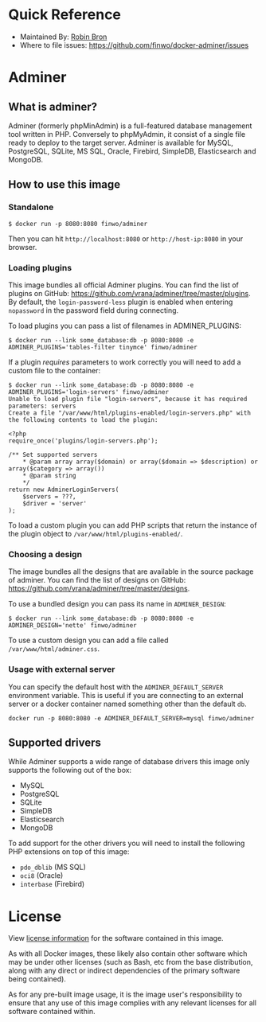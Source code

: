 # Quick Reference

- Maintained By: [Robin Bron](https://github.com/finwo/docker-adminer)
- Where to file issues: https://github.com/finwo/docker-adminer/issues

# Adminer

## What is adminer?

Adminer (formerly phpMinAdmin) is a full-featured database management tool written in PHP. Conversely to phpMyAdmin, it consist of a single file ready to deploy to the target server. Adminer is available for MySQL, PostgreSQL, SQLite, MS SQL, Oracle, Firebird, SimpleDB, Elasticsearch and MongoDB.

## How to use this image

### Standalone

```
$ docker run -p 8080:8080 finwo/adminer
```

Then you can hit `http://localhost:8080` or `http://host-ip:8080` in your browser.

### Loading plugins

This image bundles all official Adminer plugins. You can find the list of plugins on GitHub: https://github.com/vrana/adminer/tree/master/plugins.
By default, the `login-password-less` plugin is enabled when entering `nopassword` in the password field during connecting.

To load plugins you can pass a list of filenames in ADMINER_PLUGINS:

```
$ docker run --link some_database:db -p 8080:8080 -e ADMINER_PLUGINS='tables-filter tinymce' finwo/adminer
```

If a plugin *requires* parameters to work correctly you will need to add a custom file to the container:

```
$ docker run --link some_database:db -p 8080:8080 -e ADMINER_PLUGINS='login-servers' finwo/adminer
Unable to load plugin file "login-servers", because it has required parameters: servers
Create a file "/var/www/html/plugins-enabled/login-servers.php" with the following contents to load the plugin:

<?php
require_once('plugins/login-servers.php');

/** Set supported servers
    * @param array array($domain) or array($domain => $description) or array($category => array())
    * @param string
    */
return new AdminerLoginServers(
    $servers = ???,
    $driver = 'server'
);
```

To load a custom plugin you can add PHP scripts that return the instance of the plugin object to `/var/www/html/plugins-enabled/`.

### Choosing a design

The image bundles all the designs that are available in the source package of adminer. You can find the list of designs on GitHub: https://github.com/vrana/adminer/tree/master/designs.

To use a bundled design you can pass its name in `ADMINER_DESIGN`:

```
$ docker run --link some_database:db -p 8080:8080 -e ADMINER_DESIGN='nette' finwo/adminer
```

To use a custom design you can add a file called `/var/www/html/adminer.css`.

### Usage with external server

You can specify the default host with the `ADMINER_DEFAULT_SERVER` environment variable. This is useful if you are connecting to an external server or a docker container named something other than the default `db`.

```
docker run -p 8080:8080 -e ADMINER_DEFAULT_SERVER=mysql finwo/adminer
```

## Supported drivers

While Adminer supports a wide range of database drivers this image only supports the following out of the box:

- MySQL
- PostgreSQL
- SQLite
- SimpleDB
- Elasticsearch
- MongoDB

To add support for the other drivers you will need to install the following PHP extensions on top of this image:

- `pdo_dblib` (MS SQL)
- `oci8` (Oracle)
- `interbase` (Firebird)

# License

View [license information](https://github.com/vrana/adminer/blob/master/readme.txt) for the software contained in this image.

As with all Docker images, these likely also contain other software which may be under other licenses (such as Bash, etc from the base distribution, along with any direct or indirect dependencies of the primary software being contained).

As for any pre-built image usage, it is the image user's responsibility to ensure that any use of this image complies with any relevant licenses for all software contained within.
